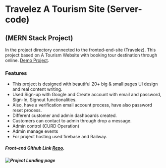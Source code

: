 # Travelez A Tourism Site (Server-code)

## (MERN Stack Project)

In the project directory connected to the fronted-end-site (Travelez). This project based on A Tourism Website with booking tour destination through online. [Demo Project](https://travelez-c91e7.web.app/).

### Features

- This project is designed with beautiful 20+ big & small pages UI design and real content writing.
- Used Sign-up with Google and Create account with email and password, Sign-In, Signout functionalities.
- Also, have a verification email account process, have also password reset process.
- Different customer and admin dashboards created.
- Customers can contact to admin through drop a message.
- Admin control (CURD Operation)
- Admin manage events
- For project hosting used firebase and Railway.

##### Front-end Github Link [Repo](https://github.com/RahulGhosh305/travelez-client).

##### ![Project Landing page](https://i.ibb.co/6128K0L/travelex-Home.png)
